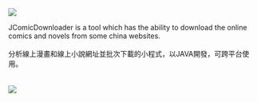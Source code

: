 <img src='https://sites.google.com/site/jcomicdownloader/release/JComicDownloader_Logo.png'>

JComicDownloader is a tool which has the ability to download the online comics and novels from some china websites.<br>
<br>
分析線上漫畫和線上小說網址並批次下載的小程式，以JAVA開發，可跨平台使用。<br>
<br>
<br>
<img src='https://sites.google.com/site/jcomicdownloader/_/rsrc/1323965661753/step-by-step/look-and-feel/%E5%9C%96%E7%89%87%20032.png'>